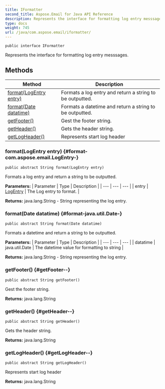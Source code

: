 ```yaml
---
title: IFormatter
second_title: Aspose.Email for Java API Reference
description: Represents the interface for formatting log entry messsages.
type: docs
weight: 745
url: /java/com.aspose.email/iformatter/
---
```

```
public interface IFormatter
```

Represents the interface for formatting log entry messsages.
## Methods

| Method | Description |
| --- | --- |
| [format(LogEntry entry)](#format-com.aspose.email.LogEntry-) | Formats a log entry and return a string to be outputted. |
| [format(Date datatime)](#format-java.util.Date-) | Formats a datetime and return a string to be outputted. |
| [getFooter()](#getFooter--) | Gest the footer string. |
| [getHeader()](#getHeader--) | Gets the header string. |
| [getLogHeader()](#getLogHeader--) | Represents start log header |
### format(LogEntry entry) {#format-com.aspose.email.LogEntry-}
```
public abstract String format(LogEntry entry)
```


Formats a log entry and return a string to be outputted.

**Parameters:**
| Parameter | Type | Description |
| --- | --- | --- |
| entry | [LogEntry](../../com.aspose.email/logentry) | The Log entry to format. |

**Returns:**
java.lang.String - String representing the log entry.
### format(Date datatime) {#format-java.util.Date-}
```
public abstract String format(Date datatime)
```


Formats a datetime and return a string to be outputted.

**Parameters:**
| Parameter | Type | Description |
| --- | --- | --- |
| datatime | java.util.Date | The datetime value for formatting to string |

**Returns:**
java.lang.String - String representing the log entry.
### getFooter() {#getFooter--}
```
public abstract String getFooter()
```


Gest the footer string.

**Returns:**
java.lang.String
### getHeader() {#getHeader--}
```
public abstract String getHeader()
```


Gets the header string.

**Returns:**
java.lang.String
### getLogHeader() {#getLogHeader--}
```
public abstract String getLogHeader()
```


Represents start log header

**Returns:**
java.lang.String
